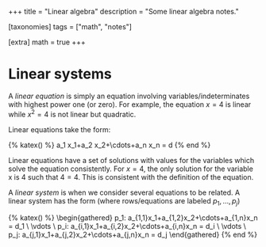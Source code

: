 +++
title = "Linear algebra"
description = "Some linear algebra notes."

[taxonomies]
tags = ["math", "notes"]

[extra]
math = true
+++

# Linear systems

A *linear equation* is simply an equation involving variables/indeterminates with highest power one
(or zero). For example, the equation $x=4$ is linear while $x^2=4$ is not linear but quadratic.

<!-- more -->

Linear equations take the form:

{% katex() %}
a_1 x_1+a_2 x_2+\cdots+a_n x_n = d
{% end %}

Linear equations have a set of solutions with values for the variables which
solve the equation consistently. For $x=4$, the only solution for the
variable x is 4 such that $4=4$. This is consistent with the definition of the
equation.

A *linear system* is when we consider several equations to be related. A linear
system has the form (where rows/equations are labeled $p_1,\ldots,p_j$)

{% katex() %}
\begin{gathered}
p_1: a_{1,1}x_1+a_{1,2}x_2+\cdots+a_{1,n}x_n = d_1 \\
\vdots \\
p_i: a_{i,1}x_1+a_{i,2}x_2+\cdots+a_{i,n}x_n = d_i \\
\vdots \\
p_j: a_{j,1}x_1+a_{j,2}x_2+\cdots+a_{j,n}x_n = d_j
\end{gathered}
{% end %}
